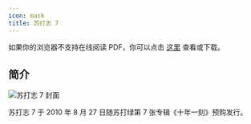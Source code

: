 ```yaml
---
icon: mask
title: 苏打志 7
---
```


<PDF url="/pdf/sodazine7.pdf" />

如果你的浏览器不支持在线阅读 PDF，你可以点击 [这里](https://resources-1300227887.cos.ap-shanghai.myqcloud.com/sodaguide/sodazine/sodazine7.pdf) 查看或下载。

## 简介

![苏打志 7 封面](https://picbed-1300227887.cos.ap-shanghai.myqcloud.com/sodaguide/resources/sodazine/7.jpg)

苏打志 7 于 2010 年 8 月 27 日随苏打绿第 7 张专辑《十年一刻》预购发行。
